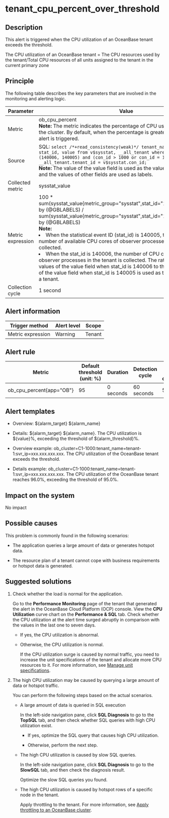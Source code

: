 tenant_cpu_percent_over_threshold 
======================================================



**Description** 
------------------------------------

This alert is triggered when the CPU utilization of an OceanBase tenant exceeds the threshold. 

The CPU utilization of an OceanBase tenant = The CPU resources used by the tenant/Total CPU resources of all units assigned to the tenant in the current primary zone

Principle 
------------------------------

The following table describes the key parameters that are involved in the monitoring and alerting logic. 


|     Parameter     |                                                                                                                                                                                                                                                                                                                                                                                   Value                                                                                                                                                                                                                                                                                                                                                                                    |
|-------------------|----------------------------------------------------------------------------------------------------------------------------------------------------------------------------------------------------------------------------------------------------------------------------------------------------------------------------------------------------------------------------------------------------------------------------------------------------------------------------------------------------------------------------------------------------------------------------------------------------------------------------------------------------------------------------------------------------------------------------------------------------------------------------|
| Metric            | ob_cpu_percent </br>**Note:**  The metric indicates the percentage of CPU usage by a tenant in the cluster. By default, when the percentage is greater than 95%, this alert is triggered.                                                                                                                                                                                                                                                                                                                                                                                                                                                                                                                                                        |
| Source            | SQL:  ```select /*+read_consistency(weak)*/ tenant_name, tenant_id, stat_id, value from v$sysstat, __all_tenant where stat_id IN (140006, 140005) and (con_id > 1000 or con_id = 1) and __all_tenant.tenant_id = v$sysstat.con_id; ``` </br> **Note:**  The value of the value field is used as the value of sysstat_value, and the values of other fields are used as labels.                                                                                                                                                                                                                                                                                                                                |
| Collected metric  | sysstat_value                                                                                                                                                                                                                                                                                                                                                                                                                                                                                                                                                                                                                                                                                                                                                              |
| Metric expression | 100 \* sum(sysstat_value{metric_group="sysstat",stat_id="140006",@LABELS}) by (@GBLABELS) / sum(sysstat_value{metric_group="sysstat",stat_id="140005",@LABELS}) by (@GBLABELS) </br>**Note:** <li> When the statistical event ID (stat_id) is 140005, the maximum number of available CPU cores of observer processes in the tenant is collected.   </li><li> When the stat_id is 140006, the number of CPU cores used by observer processes in the tenant is collected.    The ratio of the sum of the values of the value field when stat_id is 140006 to the sum of the values of the value field when stat_id is 140005 is used as the CPU utilization of a tenant. </li>|
| Collection cycle  | 1 second                                                                                                                                                                                                                                                                                                                                                                                                                                                                                                                                                                                                                                                                                                                                                                   |



**Alert information** 
------------------------------------------



|  Trigger method   | Alert level | Scope  |
|-------------------|-------------|--------|
| Metric expression | Warning     | Tenant |



**Alert rule** 
-----------------------------------



|          Metric          | Default threshold (unit: %) | Duration  | Detection cycle | Time before clearance |
|--------------------------|-----------------------------|-----------|-----------------|-----------------------|
| ob_cpu_percent{app="OB"} | 95                          | 0 seconds | 60 seconds      | 5 minutes             |



**Alert templates** 
----------------------------------------

* Overview: \${alarm_target} ${alarm_name}

  

* Details: \${alarm_target} \${alarm_name}. The CPU utilization is \${value}%, exceeding the threshold of ${alarm_threshold}%.

  

* Overview example: ob_cluster=C1-1000:tenant_name=tenant-1:svr_ip=xxx.xxx.xxx.xxx. The CPU utilization of the OceanBase tenant exceeds the threshold.

  

* Details example: ob_cluster=C1-1000:tenant_name=tenant-1:svr_ip=xxx.xxx.xxx.xxx. The CPU utilization of the OceanBase tenant reaches 96.0%, exceeding the threshold of 95.0%.

  




**Impact on the system** 
---------------------------------------------

No impact

**Possible causes** 
----------------------------------------

This problem is commonly found in the following scenarios:

* The application queries a large amount of data or generates hotspot data.

  

* The resource plan of a tenant cannot cope with business requirements or hotspot data is generated.

  




Suggested solutions 
----------------------------------------

1. Check whether the load is normal for the application. 

   Go to the **Performance Monitoring** page of the tenant that generated the alert in the OceanBase Cloud Platform (OCP) console. View the **CPU Utilization** curve chart on the **Performance \& SQL** tab. Check whether the CPU utilization at the alert time surged abruptly in comparison with the values in the last one to seven days. 
   * If yes, the CPU utilization is abnormal.

     
   
   * Otherwise, the CPU utilization is normal. 

     If the CPU utilization surge is caused by normal traffic, you need to increase the unit specifications of the tenant and allocate more CPU resources to it. For more information, see [Manage unit specifications](../../300.ob-cloud-platform/500.manage-tenants/200.basic-tenant-operations/300.unit-specification-management.md).
     
   

   

2. The high CPU utilization may be caused by querying a large amount of data or hotspot traffic. 

   You can perform the following steps based on the actual scenarios. 
   * A large amount of data is queried in SQL execution

     In the left-side navigation pane, click **SQL Diagnosis** to go to the **TopSQL** tab, and then check whether SQL queries with high CPU utilization exist. 
     * If yes, optimize the SQL query that causes high CPU utilization.

       
     
     * Otherwise, perform the next step.

       
     

     
   
   * The high CPU utilization is caused by slow SQL queries. 

     In the left-side navigation pane, click **SQL Diagnosis** to go to the **SlowSQL** tab, and then check the diagnosis result. 

     Optimize the slow SQL queries you found.
     
   
   * The high CPU utilization is caused by hotspot rows of a specific node in the tenant. 

     Apply throttling to the tenant. For more information, see [Apply throttling to an OceanBase cluster](../400.alarm-appendix/500.limit-the-inbound-traffic-of-the-oceanbase-cluster.md).
     
   

   




